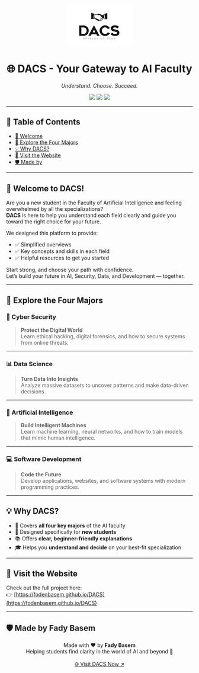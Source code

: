 <p align="center">
  <img src="image/logo.png" width="180" alt="DACS Logo">
</p>

<h1 align="center">🌐 DACS - Your Gateway to AI Faculty</h1>
<p align="center"><em>Understand. Choose. Succeed.</em></p>

<p align="center">
  <img src="https://img.shields.io/badge/Status-Active-brightgreen?style=flat-square" />
  <img src="https://img.shields.io/badge/Language-English%20%26%20Arabic-blueviolet?style=flat-square" />
  <img src="https://img.shields.io/badge/License-MIT-informational?style=flat-square" />
</p>

---

## 📑 Table of Contents
- [👋 Welcome](#-welcome-to-dacs)
- [🔎 Explore the Four Majors](#-explore-the-four-majors)
- [💡 Why DACS?](#-why-dacs)
- [🔗 Visit the Website](#-visit-the-website)
- [🛡️ Made by](#️-made-by-fady-basem)

---

## 👋 Welcome to DACS!

Are you a new student in the Faculty of Artificial Intelligence and feeling overwhelmed by all the specializations?  
**DACS** is here to help you understand each field clearly and guide you toward the right choice for your future.

We designed this platform to provide:
- ✅ Simplified overviews
- ✅ Key concepts and skills in each field
- ✅ Helpful resources to get you started

Start strong, and choose your path with confidence.  
Let’s build your future in AI, Security, Data, and Development — together.

---

## 🔎 Explore the Four Majors

### 🔐 Cyber Security
> **Protect the Digital World**  
> Learn ethical hacking, digital forensics, and how to secure systems from online threats.

---

### 📊 Data Science
> **Turn Data Into Insights**  
> Analyze massive datasets to uncover patterns and make data-driven decisions.

---

### 🤖 Artificial Intelligence
> **Build Intelligent Machines**  
> Learn machine learning, neural networks, and how to train models that mimic human intelligence.

---

### 💻 Software Development
> **Code the Future**  
> Develop applications, websites, and software systems with modern programming practices.

---

## 💡 Why DACS?

- 🧠 Covers **all four key majors** of the AI faculty
- 🧭 Designed specifically for **new students**
- 📚 Offers **clear, beginner-friendly explanations**
- 🎓 Helps you **understand and decide** on your best-fit specialization

---

## 🔗 Visit the Website

Check out the full project here:  
👉 [https://fodenbasem.github.io/DACS](https://fodenbasem.github.io/DACS)

---

## 🛡️ Made by Fady Basem

<p align="center">
  Made with ❤️ by <strong>Fady Basem</strong><br>
  Helping students find clarity in the world of AI and beyond 🌟<br><br>
  <a href="https://fodenbasem.github.io/DACS">🌐 Visit DACS Now ↗</a>
</p>
